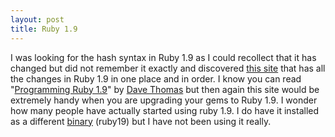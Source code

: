 ```yaml
---
layout: post
title: Ruby 1.9
---
```


I was looking for the hash syntax in Ruby 1.9 as I could recollect that it has changed but did not remember it exactly and discovered [this site](<http://eigenclass.org/hiki.rb?Changes+in+Ruby+1.9>) that has all the changes in Ruby 1.9 in one place and in order. I know you can read "[Programming Ruby 1.9](<http://www.amazon.com/Programming-Ruby-1-9-Pragmatic-Programmers/dp/1934356085>)" by [Dave Thomas](<http://en.wikipedia.org/wiki/Dave_Thomas_%28programmer%29>) but then again this site would be extremely handy when you are upgrading your gems to Ruby 1.9. I wonder how many people have actually started using ruby 1.9. I do have it installed as a different [binary](<http://wonko.com/post/how-to-compile-ruby-191>) (ruby19) but I have not been using it really.